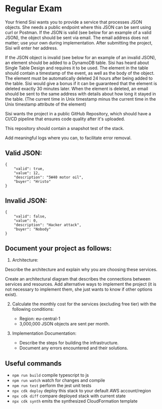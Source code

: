 # Regular Exam

Your friend Sisi wants you to provide a service that processes JSON objects. She needs a public endpoint where this JSON can be sent using curl or Postman. If the JSON is valid (see below for an example of a valid JSON), the object should be sent via email. The email address does not matter; use your own during implementation. After submitting the project, Sisi will enter her address.

If the JSON object is invalid (see below for an example of an invalid JSON), an element should be added to a DynamoDB table. Sisi has heard about Single Table Design and requires it to be used. The element in the table should contain a timestamp of the event, as well as the body of the object. The element must be automatically deleted 24 hours after being added to the table. Sisi would give a bonus if it can be guaranteed that the element is deleted exactly 30 minutes later. When the element is deleted, an email should be sent to the same address with details about how long it stayed in the table. (The current time in Unix timestamp minus the current time in the Unix timestamp attribute of the element)

Sisi wants the project in a public GitHub Repository, which should have a CI/CD pipeline that ensures code quality after it's uploaded.

This repository should contain a snapshot test of the stack.

Add meaningful logs where you can, to facilitate error removal.

## Valid JSON:
```
{
    "valid": true,
    "value": 12,
    "description": "5W40 motor oil",
    "buyer": "Hristo"
}
```

## Invalid JSON:
```
{
    "valid": false,
    "value": 0,
    "description": "Hacker attack",
    "buyer": "Nobody"
}
```

## Document your project as follows:

1. Architecture:

Describe the architecture and explain why you are choosing these services.

Create an architectural diagram that describes the connections between services and resources. Add alternative ways to implement the project (it is not necessary to implement them, she just wants to know if other options exist).

2. Calculate the monthly cost for the services (excluding free tier) with the following conditions:
    - Region: eu-central-1
    - 3,000,000 JSON objects are sent per month.

3. Implementation Documentation:
    - Describe the steps for building the infrastructure.
    - Document any errors encountered and their solutions.

## Useful commands

* `npm run build`   compile typescript to js
* `npm run watch`   watch for changes and compile
* `npm run test`    perform the jest unit tests
* `npx cdk deploy`  deploy this stack to your default AWS account/region
* `npx cdk diff`    compare deployed stack with current state
* `npx cdk synth`   emits the synthesized CloudFormation template
